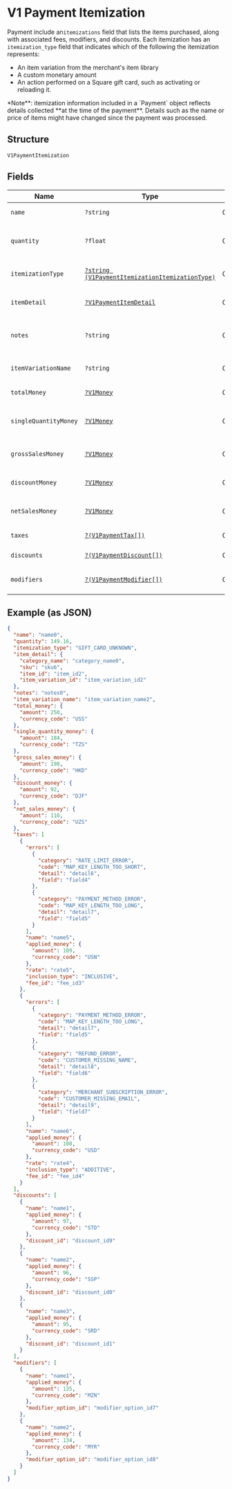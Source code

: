 
# V1 Payment Itemization

Payment include an`itemizations` field that lists the items purchased,
along with associated fees, modifiers, and discounts. Each itemization has an
`itemization_type` field that indicates which of the following the itemization
represents:

<ul>
<li>An item variation from the merchant's item library</li>
<li>A custom monetary amount</li>
<li>
An action performed on a Square gift card, such as activating or
reloading it.
</li>
</ul>
*Note**: itemization information included in a `Payment` object reflects
details collected **at the time of the payment**. Details such as the name or
price of items might have changed since the payment was processed.

## Structure

`V1PaymentItemization`

## Fields

| Name | Type | Tags | Description | Getter | Setter |
|  --- | --- | --- | --- | --- | --- |
| `name` | `?string` | Optional | The item's name. | getName(): ?string | setName(?string name): void |
| `quantity` | `?float` | Optional | The quantity of the item purchased. This can be a decimal value. | getQuantity(): ?float | setQuantity(?float quantity): void |
| `itemizationType` | [`?string (V1PaymentItemizationItemizationType)`](../../doc/models/v1-payment-itemization-itemization-type.md) | Optional | - | getItemizationType(): ?string | setItemizationType(?string itemizationType): void |
| `itemDetail` | [`?V1PaymentItemDetail`](../../doc/models/v1-payment-item-detail.md) | Optional | V1PaymentItemDetail | getItemDetail(): ?V1PaymentItemDetail | setItemDetail(?V1PaymentItemDetail itemDetail): void |
| `notes` | `?string` | Optional | Notes entered by the merchant about the item at the time of payment, if any. | getNotes(): ?string | setNotes(?string notes): void |
| `itemVariationName` | `?string` | Optional | The name of the item variation purchased, if any. | getItemVariationName(): ?string | setItemVariationName(?string itemVariationName): void |
| `totalMoney` | [`?V1Money`](../../doc/models/v1-money.md) | Optional | - | getTotalMoney(): ?V1Money | setTotalMoney(?V1Money totalMoney): void |
| `singleQuantityMoney` | [`?V1Money`](../../doc/models/v1-money.md) | Optional | - | getSingleQuantityMoney(): ?V1Money | setSingleQuantityMoney(?V1Money singleQuantityMoney): void |
| `grossSalesMoney` | [`?V1Money`](../../doc/models/v1-money.md) | Optional | - | getGrossSalesMoney(): ?V1Money | setGrossSalesMoney(?V1Money grossSalesMoney): void |
| `discountMoney` | [`?V1Money`](../../doc/models/v1-money.md) | Optional | - | getDiscountMoney(): ?V1Money | setDiscountMoney(?V1Money discountMoney): void |
| `netSalesMoney` | [`?V1Money`](../../doc/models/v1-money.md) | Optional | - | getNetSalesMoney(): ?V1Money | setNetSalesMoney(?V1Money netSalesMoney): void |
| `taxes` | [`?(V1PaymentTax[])`](../../doc/models/v1-payment-tax.md) | Optional | All taxes applied to this itemization. | getTaxes(): ?array | setTaxes(?array taxes): void |
| `discounts` | [`?(V1PaymentDiscount[])`](../../doc/models/v1-payment-discount.md) | Optional | All discounts applied to this itemization. | getDiscounts(): ?array | setDiscounts(?array discounts): void |
| `modifiers` | [`?(V1PaymentModifier[])`](../../doc/models/v1-payment-modifier.md) | Optional | All modifier options applied to this itemization. | getModifiers(): ?array | setModifiers(?array modifiers): void |

## Example (as JSON)

```json
{
  "name": "name0",
  "quantity": 149.16,
  "itemization_type": "GIFT_CARD_UNKNOWN",
  "item_detail": {
    "category_name": "category_name0",
    "sku": "sku6",
    "item_id": "item_id2",
    "item_variation_id": "item_variation_id2"
  },
  "notes": "notes0",
  "item_variation_name": "item_variation_name2",
  "total_money": {
    "amount": 250,
    "currency_code": "USS"
  },
  "single_quantity_money": {
    "amount": 184,
    "currency_code": "TZS"
  },
  "gross_sales_money": {
    "amount": 198,
    "currency_code": "HKD"
  },
  "discount_money": {
    "amount": 92,
    "currency_code": "DJF"
  },
  "net_sales_money": {
    "amount": 110,
    "currency_code": "UZS"
  },
  "taxes": [
    {
      "errors": [
        {
          "category": "RATE_LIMIT_ERROR",
          "code": "MAP_KEY_LENGTH_TOO_SHORT",
          "detail": "detail6",
          "field": "field4"
        },
        {
          "category": "PAYMENT_METHOD_ERROR",
          "code": "MAP_KEY_LENGTH_TOO_LONG",
          "detail": "detail7",
          "field": "field5"
        }
      ],
      "name": "name5",
      "applied_money": {
        "amount": 109,
        "currency_code": "USN"
      },
      "rate": "rate5",
      "inclusion_type": "INCLUSIVE",
      "fee_id": "fee_id3"
    },
    {
      "errors": [
        {
          "category": "PAYMENT_METHOD_ERROR",
          "code": "MAP_KEY_LENGTH_TOO_LONG",
          "detail": "detail7",
          "field": "field5"
        },
        {
          "category": "REFUND_ERROR",
          "code": "CUSTOMER_MISSING_NAME",
          "detail": "detail8",
          "field": "field6"
        },
        {
          "category": "MERCHANT_SUBSCRIPTION_ERROR",
          "code": "CUSTOMER_MISSING_EMAIL",
          "detail": "detail9",
          "field": "field7"
        }
      ],
      "name": "name6",
      "applied_money": {
        "amount": 108,
        "currency_code": "USD"
      },
      "rate": "rate4",
      "inclusion_type": "ADDITIVE",
      "fee_id": "fee_id4"
    }
  ],
  "discounts": [
    {
      "name": "name1",
      "applied_money": {
        "amount": 97,
        "currency_code": "STD"
      },
      "discount_id": "discount_id9"
    },
    {
      "name": "name2",
      "applied_money": {
        "amount": 96,
        "currency_code": "SSP"
      },
      "discount_id": "discount_id0"
    },
    {
      "name": "name3",
      "applied_money": {
        "amount": 95,
        "currency_code": "SRD"
      },
      "discount_id": "discount_id1"
    }
  ],
  "modifiers": [
    {
      "name": "name1",
      "applied_money": {
        "amount": 135,
        "currency_code": "MZN"
      },
      "modifier_option_id": "modifier_option_id7"
    },
    {
      "name": "name2",
      "applied_money": {
        "amount": 134,
        "currency_code": "MYR"
      },
      "modifier_option_id": "modifier_option_id8"
    }
  ]
}
```

